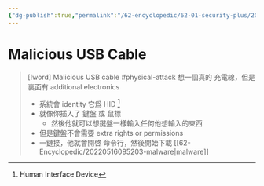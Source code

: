 ```yaml
---
{"dg-publish":true,"permalink":"/62-encyclopedic/62-01-security-plus/20220602213728-malicious-usb-cable/","dgHomeLink":true,"dgPassFrontmatter":false}
---
```



# Malicious USB Cable

>[!word] Malicious USB cable #physical-attack
> 想一個真的 充電線，但是裏面有 additional electronics 
> - 系統會 identity 它爲 HID [^1]
> - 就像你插入了 鍵盤 或 鼠標
>     - 然後他就可以想鍵盤一樣輸入任何他想輸入的東西
> - 但是鍵盤不會需要 extra rights or permissions 
> - 一鏈接，他就會開啓 命令行，然後開始下載 [[62-Encyclopedic/20220516095203-malware|malware]] 
<!--ID: 1654406587957-->


[^1]: Human Interface Device  
